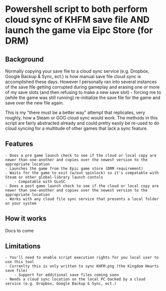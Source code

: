 # Powershell script to both perform cloud sync of KHFM save file AND launch the game via Eipc Store (for DRM)

## Background

Normally copying your save file to a cloud sync service (e.g. Dropbox, Google Backup & Sync, ect.) is how manual save file cloud sync is accomplished these days.  However I personally ran into several instances of the save file getting corrupted during gameplay and erasing one or more of my save slots (and then refusing to make a new save slot) - forcing me to (while the game was still running) re-initialize the save file for the game and save over the new file again.  

This is my "there must be a better way" attempt that replicates, very roughly, how a Steam or GOG cloud sync would work.  The methods in this script are fairly abstracted already and could pretty easily be re-used to do cloud syncing for a multitude of other games that lack a sync feature.

## Features

    - Does a pre game launch check to see if the cloud or local copy are newer than one-another and copies over the newest version to the appropriate location
    - Launches the game from the Epic game store (DRM requirement)
    - Waits for the game to exit (w/out spinlock) so it's compatable with Steam or other global-library launch contols
        - Compatable with GLoSC
    - Does a post game launch check to see if the cloud or local copy are newer than one-another and copies over the newest version to the appropriate location
    - Works with any cloud file sync service that presents a local folder on your system

## How it works

Docs to come

## Limitations

    - You'll need to enable script execution rights for you local user to use this tool
    - Currenlty this is only written to sync KHFM.png (the Kingdom Hearts save file)
        - Support for additional save files coming soon
    - Needs a cloud sync location on the local PC backed by a cloud service (e.g. Dropbox, Google Backup & Sync, ect.)